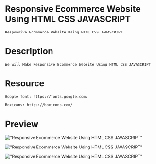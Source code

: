 # Responsive Ecommerce Website Using HTML CSS JAVASCRIPT

    Responsive Ecommerce Website Using HTML CSS JAVASCRIPT


# Description

    We will Make Responsive Ecommerce Website Using HTML CSS JAVASCRIPT

# Resource

    Google font: https://fonts.google.com/

    Boxicons: https://boxicons.com/

# Preview

!["Responsive Ecommerce Website Using HTML CSS JAVASCRIPT"](https://github.com/Vhoang1109/vhoangshop_ecommerce "Responsive Ecommerce Website Using HTML CSS JAVASCRIPT")


!["Responsive Ecommerce Website Using HTML CSS JAVASCRIPT"](https://github.com/Vhoang1109/vhoangshop_ecommerce "Responsive Ecommerce Website Using HTML CSS JAVASCRIPT")


!["Responsive Ecommerce Website Using HTML CSS JAVASCRIPT"](https://github.com/Vhoang1109/vhoangshop_ecommerce "Responsive Ecommerce Website Using HTML CSS JAVASCRIPT")
